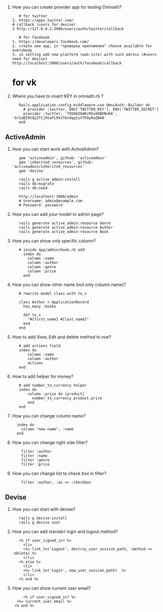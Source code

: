 1. How you can create provider app for testing Omniath?
          
          # for twitter
	   1. https://apps.twitter.com/
	   # callback (users for devise)
	   2 http://127.0.0.1:3000/users/auth/twitter/callback
	   
          # for facebook
	   1. https://developers.facebook.com/
	   2. create new app, in "проверка приложения" choose available for everybody
	   3. in setting add new platform (web-site) with such adress (#users need for devise)
	   http://localhost:3000/users/auth/facebook/callback
	  
	  # for vk
	  
2. Where you have to insert KEY in omniath.rb ?
          
          Rails.application.config.middleware.use OmniAuth::Builder do
            # provider :twitter, ENV['TWITTER_KEY'], ENV['TWITTER_SECRET']
            provider :twitter, '75UOAIDmKrRXvXKBhNvKA', 'GrIaBI0tQy2TtjOtaFL9VxT6s9qq1sV7h9yRaZW4A'
          end
## ActiveAdmin
          
1. How you can start work with ActiveAdmin?
          
          gem 'activeadmin', github: 'activeadmin'
          gem 'inherited_resources', github: 'activeadmin/inherited_resources'
          gem 'devise'
          
          rails g active_admin:install
          rails db:migrate
          rails db:seed
          
          http://localhost:3000/admin
          # Username: admin@example.com
          # Password: password
2. How you can add your model to admin page?
          
          rails generate active_admin:resource Genre
          rails generate active_admin:resource Author
          rails generate active_admin:resource Book
3. How you can show only specific column?
          
          # inside app/admin/book.rb add
            index do
              column :name
              column :author
              column :genre
              column :price
            end
4. How you can show other name (not only column name)?
          
          # rewrite model class with to_s
          
          class Author < ApplicationRecord
            has_many :books

            def to_s
              "#{first_name} #{last_name}"
            end
          end
5. How to add View, Edit and delete method to row?
          
          # add actions field
          index do
              column :name
              column :author
              actions
          end
6. How to add helper for money?
          
          # add number_to_currency helper
          index do
              column :price do |product|
                number_to_currency product.price
              end
          end
 7. How you can change column name?
          
          index do
            column "new name", :name
          end
 8. How you can change right side filter?
          
            filter :author
            filter :name
            filter :genre
            filter :price
 9. How you can change list to check box in filter?
          
            filter :author, :as => :checkbox
            
## Devise

1. How you can start with devise?
          
          rails g devise:install
          rails g devise user
2. How you can add standart login and logout method?
          
          <% if user_signed_in? %>
            <li>
            <%= link_to('Logout', destroy_user_session_path, :method => :delete) %>        
            </li>
          <% else %>
            <li>
            <%= link_to('Login', new_user_session_path)  %>  
            </li>
          <% end %>
3. How you can show current user email?
          
            <% if user_signed_in? %>	
	     <%= current_user.email %>      
	    <% end %>
          
          
          
          
